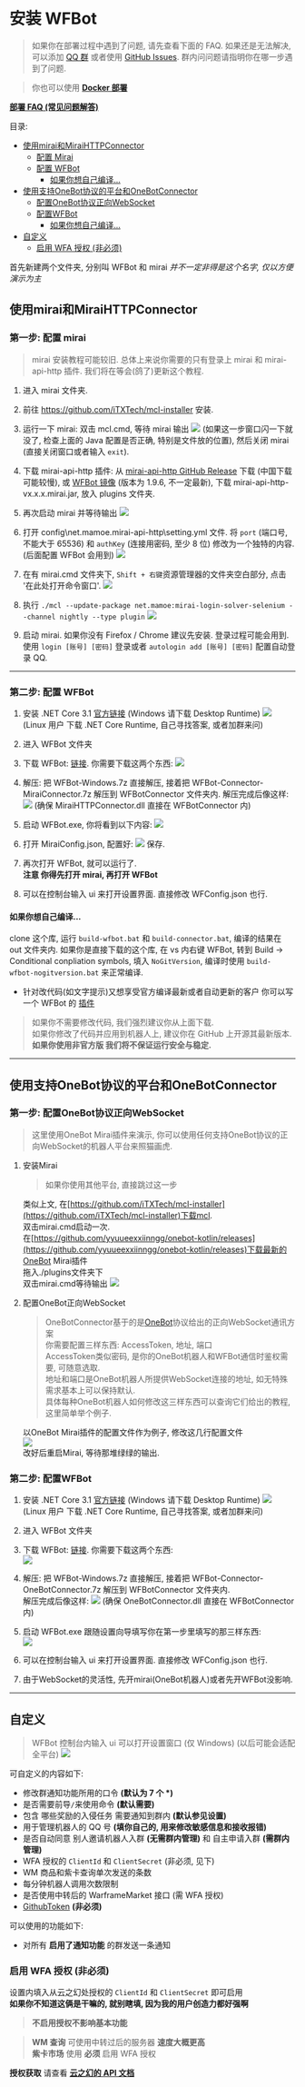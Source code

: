 # 安装 WFBot

> 如果你在部署过程中遇到了问题, 请先查看下面的 FAQ. 如果还是无法解决, 可以添加 [QQ 群](http://shang.qq.com/wpa/qunwpa?idkey=1a6da96f714791f3289ee2cafb98847efefd5c5d28e913b6bdf71b8d07e35c53) 或者使用 [GitHub Issues](https://github.com/TRKS-Team/WFBot/issues). 群内问问题请指明你在哪一步遇到了问题.

> 你也可以使用 [**Docker 部署**](docker.md)

[**部署 FAQ (常见问题解答)**](faq.md)

目录:

- [使用mirai和MiraiHTTPConnector](#使用Mirai和MiraiHTTPConnector)
   - [配置 Mirai](#第一步-配置-Mirai)
   - [配置 WFBot](#第二步-配置-WFBot)
      - [如果你想自己编译...](#如果你想自己编译)
- [使用支持OneBot协议的平台和OneBotConnector](#使用支持OneBot协议的平台和OneBotConnector)
   - [配置OneBot协议正向WebSocket](#第一步-配置OneBot协议正向WebSocket)
   - [配置WFBot](#第二步-配置-WFBot)
      - [如果你想自己编译...](#如果你想自己编译)
- [自定义](#自定义)
   - [启用 WFA 授权 (非必须)](#启用-wfa-授权-非必须)

首先新建两个文件夹, 分别叫 WFBot 和 mirai _并不一定非得是这个名字, 仅以方便演示为主_

## 使用mirai和MiraiHTTPConnector

### 第一步: 配置 mirai
> mirai 安装教程可能较旧. 总体上来说你需要的只有登录上 mirai 和 mirai-api-http 插件. 我们将在等会(鸽了)更新这个教程.

1. 进入 mirai 文件夹.

2. 前往 <https://github.com/iTXTech/mcl-installer> 安装.

5. 运行一下 mirai: 双击 mcl.cmd, 等待 mirai 输出
   ![](images/2021-01-20-22-41-51.png) (如果这一步窗口闪一下就没了, 检查上面的 Java 配置是否正确, 特别是文件放的位置), 然后关闭 mirai (直接关闭窗口或者输入 `exit`).

6. 下载 mirai-api-http 插件: 从 [mirai-api-http GitHub Release](https://github.com/project-mirai/mirai-api-http/releases/latest) 下载 (中国下载可能较慢), 或 [WFBot 镜像](https://orange-hill-1312.therealkamisama.workers.dev/https://github.com/project-mirai/mirai-api-http/releases/download/v1.9.6/mirai-api-http-v1.9.6.mirai.jar) (版本为 1.9.6, 不一定最新), 下载 mirai-api-http-vx.x.x.mirai.jar, 放入 plugins 文件夹.

7. 再次启动 mirai 并等待输出
   ![](images/2021-01-20-22-41-51.png)

8. 打开 config\net.mamoe.mirai-api-http\setting.yml 文件. 将 `port` (端口号, 不能大于 65536) 和 `authKey` (连接用密码, 至少 8 位) 修改为一个独特的内容. (后面配置 WFBot 会用到)
   ![](images/2021-01-20-22-47-24.png)

9. 在有 mirai.cmd 文件夹下, `Shift + 右键`资源管理器的文件夹空白部分, 点击 '在此处打开命令窗口'.
   ![](images/2021-01-20-22-53-07.png)

10. 执行 `./mcl --update-package net.mamoe:mirai-login-solver-selenium --channel nightly --type plugin`
    ![](images/2021-01-20-22-56-39.png)

11. 启动 mirai. 如果你没有 Firefox / Chrome 建议先安装. 登录过程可能会用到. 使用 `login [账号] [密码]` 登录或者 `autologin add [账号] [密码]` 配置自动登录 QQ.

---

### 第二步: 配置 WFBot

1. 安装 .NET Core 3.1 [官方链接](https://dotnet.microsoft.com/download/dotnet-core/3.1) (Windows 请下载 Desktop Runtime)
   ![](images/2021-01-20-23-07-05.png)
   (Linux 用户 下载 .NET Core Runtime, 自己寻找答案, 或者加群来问)

2. 进入 WFBot 文件夹

3. 下载 WFBot: [链接](https://github.com/TRKS-Team/WFBot/releases/latest). 你需要下载这两个东西:
   ![](images/2021-01-20-23-11-14.png)

4. 解压: 把 WFBot-Windows.7z 直接解压, 接着把 WFBot-Connector-MiraiConnector.7z 解压到 WFBotConnector 文件夹内. 解压完成后像这样:
   ![](images/2021-01-20-23-14-53.png)
   (确保 MiraiHTTPConnector.dll 直接在 WFBotConnector 内)

5. 启动 WFBot.exe, 你将看到以下内容:
   ![](images/2021-01-20-23-16-41.png)

6. 打开 MiraiConfig.json, 配置好:
   ![](images/2021-01-20-23-20-21.png)
   保存.

7. 再次打开 WFBot, 就可以运行了.  
   **注意 你得先打开 mirai, 再打开 WFBot**

8. 可以在控制台输入 ui 来打开设置界面. 直接修改 WFConfig.json 也行.

#### 如果你想自己编译...

clone 这个库, 运行 `build-wfbot.bat` 和 `build-connector.bat`, 编译的结果在 out 文件夹内.
如果你是直接下载的这个库, 在 vs 内右键 WFBot, 转到 Build -> Conditional conpliation symbols, 填入 `NoGitVersion`, 编译时使用 `build-wfbot-nogitversion.bat` 来正常编译.

- 针对改代码(如文字提示)又想享受官方编译最新或者自动更新的客户 你可以写一个 WFBot 的 [插件](plugin.md)

> 如果你不需要修改代码, 我们强烈建议你从上面下载.  
> 如果你修改了代码并应用到机器人上, 建议你在 GitHub 上开源其最新版本.  
> **如果你使用非官方版 我们将不保证运行安全与稳定.**

---
## 使用支持OneBot协议的平台和OneBotConnector
### 第一步: 配置OneBot协议正向WebSocket
> 这里使用OneBot Mirai插件来演示, 你可以使用任何支持OneBot协议的正向WebSocket的机器人平台来照猫画虎.  

1. 安装Mirai
   > 如果你使用其他平台, 直接跳过这一步  

   类似上文, 在[https://github.com/iTXTech/mcl-installer](https://github.com/iTXTech/mcl-installer)下载mcl.  
   双击mirai.cmd启动一次.  
   在[https://github.com/yyuueexxiinngg/onebot-kotlin/releases](https://github.com/yyuueexxiinngg/onebot-kotlin/releases)下载最新的OneBot Mirai插件  
   拖入./plugins文件夹下  
   双击mirai.cmd等待输出
   ![](images/2021-01-20-22-41-51.png)

2. 配置OneBot正向WebSocket  
   > OneBotConnector基于的是[OneBot](https://github.com/botuniverse/onebot-11)协议给出的正向WebSocket通讯方案  
   > 你需要配置三样东西: AccessToken, 地址, 端口  
   > AccessToken类似密码, 是你的OneBot机器人和WFBot通信时鉴权需要, 可随意选取.  
   > 地址和端口是OneBot机器人所提供WebSocket连接的地址, 如无特殊需求基本上可以保持默认.  
   > 具体每种OneBot机器人如何修改这三样东西可以查询它们给出的教程, 这里简单举个例子.

   以OneBot Mirai插件的配置文件作为例子, 修改这几行配置文件  
   ![](images/QQ截图20211110000226.png)  
   改好后重启Mirai, 等待那堆绿绿的输出.

### 第二步: 配置WFBot
1. 安装 .NET Core 3.1 [官方链接](https://dotnet.microsoft.com/download/dotnet-core/3.1) (Windows 请下载 Desktop Runtime)
   ![](images/2021-01-20-23-07-05.png)
   (Linux 用户 下载 .NET Core Runtime, 自己寻找答案, 或者加群来问)

2. 进入 WFBot 文件夹

3. 下载 WFBot: [链接](https://github.com/TRKS-Team/WFBot/releases/latest). 你需要下载这两个东西:  
   ![](images/QQ截图20211110001258.png)

4. 解压: 把 WFBot-Windows.7z 直接解压, 接着把 WFBot-Connector-OneBotConnector.7z 解压到            WFBotConnector 文件夹内.  
   解压完成后像这样:
   ![](images/QQ截图20211110001446.png)
   (确保 OneBotConnector.dll 直接在 WFBotConnector 内)

5. 启动 WFBot.exe 跟随设置向导填写你在第一步里填写的那三样东西:  
   ![](images/QQ截图20211110001645.png)

6. 可以在控制台输入 ui 来打开设置界面. 直接修改 WFConfig.json 也行.

7. 由于WebSocket的灵活性, 先开mirai(OneBot机器人)或者先开WFBot没影响.

---

## 自定义

> WFBot 控制台内输入 ui 可以打开设置窗口 (仅 Windows) (以后可能会适配全平台)
> ![](images/2021-01-20-23-36-00.png)

可自定义的内容如下:

- 修改群通知功能所用的口令 **(默认为 7 个 \*)**
- 是否需要前导`/`来使用命令 **(默认需要)**
- 包含 哪些奖励的入侵任务 需要通知到群内 **(默认参见设置)**
- 用于管理机器人的 QQ 号 **(填你自己的, 用来修改敏感信息和接收报错)**
- 是否自动同意 别人邀请机器人入群 **(无需群内管理)** 和 自主申请入群 **(需群内管理)**
- WFA 授权的 `ClientId` 和 `ClientSecret` (非必须, 见下)
- WM 商品和紫卡查询单次发送的条数
- 每分钟机器人调用次数限制
- 是否使用中转后的 WarframeMarket 接口 (需 WFA 授权)
- [GithubToken](token.md) **(非必须)**

可以使用的功能如下:

- 对所有 **启用了通知功能** 的群发送一条通知

### 启用 WFA 授权 **(非必须)**

设置内填入从云之幻处授权的 `ClientId` 和 `ClientSecret` 即可启用  
**如果你不知道这俩是干嘛的, 就别瞎填, 因为我的用户创造力都好强啊**

> **不启用授权不影响基本功能**

> **WM 查询** 可使用中转过后的服务器 **速度大概更高**  
> **紫卡市场** 使用 **必须** 启用 WFA 授权

**授权获取** 请查看 **[云之幻的 API 文档](https://www.richasy.cn/wfa-api-apply/)**
